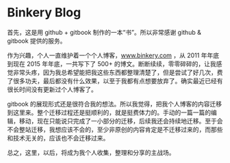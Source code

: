 # Binkery Blog

首先，这是用 github + gitbook 制作的一本“书”。所以非常感谢 github & gitbook 提供的服务。

作为兴趣，个人一直维护着一个个人博客，www.binkery.com ，从 2011 年年底到现在 2015 年年底，一共写下了 500+ 的博文。断断续续，零零碎碎的，让我感觉非常头疼，因为我总希望能把我这些东西都整理清楚了，但是尝试了好几次，费了很多功夫，最后都没有什么效果，以至于我都有点想要放弃了。确实最近已经有很长时间没有更新过个人博客了。

gitbook 的展现形式还是很符合我的想法。所以我觉得，把我个人博客的内容迁移到这里来。整个迁移过程还是挺顺利的，就是挺费体力的。手动的一篇一篇的编辑，移动，现在只能说只完成了一小部分的迁移，后续我还会持续地迁移。至于会不会整站迁移，我想应该不会的，至少非原创的内容肯定是不迁移过来的，而那些和技术无关的，应该也不会迁移过来。

总之，这里，以后，将成为我个人收集，整理和分享的主战场。


